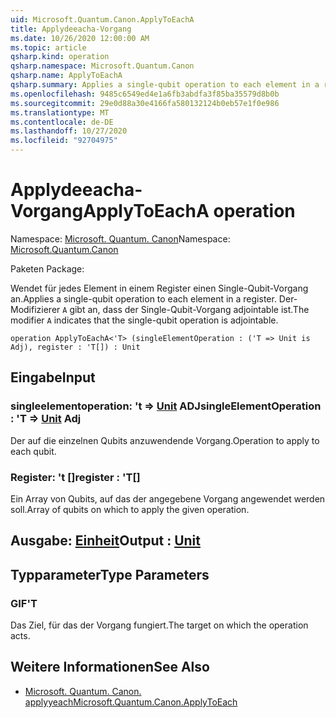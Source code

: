 ```yaml
---
uid: Microsoft.Quantum.Canon.ApplyToEachA
title: Applydeeacha-Vorgang
ms.date: 10/26/2020 12:00:00 AM
ms.topic: article
qsharp.kind: operation
qsharp.namespace: Microsoft.Quantum.Canon
qsharp.name: ApplyToEachA
qsharp.summary: Applies a single-qubit operation to each element in a register. The modifier `A` indicates that the single-qubit operation is adjointable.
ms.openlocfilehash: 9485c6549ed4e1a6fb3abdfa3f85ba35579d8b0b
ms.sourcegitcommit: 29e0d88a30e4166fa580132124b0eb57e1f0e986
ms.translationtype: MT
ms.contentlocale: de-DE
ms.lasthandoff: 10/27/2020
ms.locfileid: "92704975"
---
```

# <a name="applytoeacha-operation"></a><span data-ttu-id="ce262-102">Applydeeacha-Vorgang</span><span class="sxs-lookup"><span data-stu-id="ce262-102">ApplyToEachA operation</span></span>

<span data-ttu-id="ce262-103">Namespace: [Microsoft. Quantum. Canon](xref:Microsoft.Quantum.Canon)</span><span class="sxs-lookup"><span data-stu-id="ce262-103">Namespace: [Microsoft.Quantum.Canon](xref:Microsoft.Quantum.Canon)</span></span>

<span data-ttu-id="ce262-104">Paketen [](https://nuget.org/packages/)</span><span class="sxs-lookup"><span data-stu-id="ce262-104">Package: [](https://nuget.org/packages/)</span></span>


<span data-ttu-id="ce262-105">Wendet für jedes Element in einem Register einen Single-Qubit-Vorgang an.</span><span class="sxs-lookup"><span data-stu-id="ce262-105">Applies a single-qubit operation to each element in a register.</span></span>
<span data-ttu-id="ce262-106">Der-Modifizierer `A` gibt an, dass der Single-Qubit-Vorgang adjointable ist.</span><span class="sxs-lookup"><span data-stu-id="ce262-106">The modifier `A` indicates that the single-qubit operation is adjointable.</span></span>

```qsharp
operation ApplyToEachA<'T> (singleElementOperation : ('T => Unit is Adj), register : 'T[]) : Unit
```


## <a name="input"></a><span data-ttu-id="ce262-107">Eingabe</span><span class="sxs-lookup"><span data-stu-id="ce262-107">Input</span></span>

### <a name="singleelementoperation--t--unit-adj"></a><span data-ttu-id="ce262-108">singleelementoperation: 't => [Unit](xref:microsoft.quantum.lang-ref.unit) ADJ</span><span class="sxs-lookup"><span data-stu-id="ce262-108">singleElementOperation : 'T => [Unit](xref:microsoft.quantum.lang-ref.unit) Adj</span></span>

<span data-ttu-id="ce262-109">Der auf die einzelnen Qubits anzuwendende Vorgang.</span><span class="sxs-lookup"><span data-stu-id="ce262-109">Operation to apply to each qubit.</span></span>


### <a name="register--t"></a><span data-ttu-id="ce262-110">Register: 't []</span><span class="sxs-lookup"><span data-stu-id="ce262-110">register : 'T[]</span></span>

<span data-ttu-id="ce262-111">Ein Array von Qubits, auf das der angegebene Vorgang angewendet werden soll.</span><span class="sxs-lookup"><span data-stu-id="ce262-111">Array of qubits on which to apply the given operation.</span></span>



## <a name="output--unit"></a><span data-ttu-id="ce262-112">Ausgabe: [Einheit](xref:microsoft.quantum.lang-ref.unit)</span><span class="sxs-lookup"><span data-stu-id="ce262-112">Output : [Unit](xref:microsoft.quantum.lang-ref.unit)</span></span>



## <a name="type-parameters"></a><span data-ttu-id="ce262-113">Typparameter</span><span class="sxs-lookup"><span data-stu-id="ce262-113">Type Parameters</span></span>

### <a name="t"></a><span data-ttu-id="ce262-114">GIF</span><span class="sxs-lookup"><span data-stu-id="ce262-114">'T</span></span>

<span data-ttu-id="ce262-115">Das Ziel, für das der Vorgang fungiert.</span><span class="sxs-lookup"><span data-stu-id="ce262-115">The target on which the operation acts.</span></span>

## <a name="see-also"></a><span data-ttu-id="ce262-116">Weitere Informationen</span><span class="sxs-lookup"><span data-stu-id="ce262-116">See Also</span></span>

- [<span data-ttu-id="ce262-117">Microsoft. Quantum. Canon. applyyeach</span><span class="sxs-lookup"><span data-stu-id="ce262-117">Microsoft.Quantum.Canon.ApplyToEach</span></span>](xref:Microsoft.Quantum.Canon.ApplyToEach)